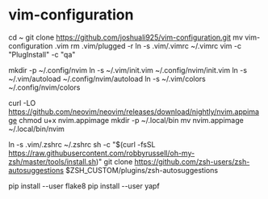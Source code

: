 # vim-configuration
cd ~
git clone https://github.com/joshuali925/vim-configuration.git
mv vim-configuration .vim
rm .vim/plugged -r
ln -s .vim/.vimrc ~/.vimrc
vim -c "PlugInstall" -c "qa"


mkdir -p ~/.config/nvim
ln -s ~/.vim/init.vim ~/.config/nvim/init.vim
ln -s ~/.vim/autoload ~/.config/nvim/autoload
ln -s ~/.vim/colors ~/.config/nvim/colors

curl -LO https://github.com/neovim/neovim/releases/download/nightly/nvim.appimage 
chmod u+x nvim.appimage
mkdir -p ~/.local/bin
mv nvim.appimage ~/.local/bin/nvim

ln -s .vim/.zshrc ~/.zshrc
sh -c "$(curl -fsSL https://raw.githubusercontent.com/robbyrussell/oh-my-zsh/master/tools/install.sh)"
git clone https://github.com/zsh-users/zsh-autosuggestions $ZSH_CUSTOM/plugins/zsh-autosuggestions

pip install --user flake8
pip install --user yapf
